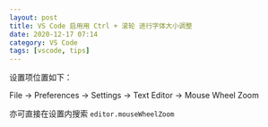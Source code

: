 ```yaml
---
layout: post
title: VS Code 启用用 Ctrl + 滚轮 进行字体大小调整
date: 2020-12-17 07:14
category: VS Code
tags: [vscode, tips]
---
```


设置项位置如下：

File -> Preferences -> Settings -> Text Editor -> Mouse Wheel Zoom

亦可直接在设置内搜索 ```editor.mouseWheelZoom```